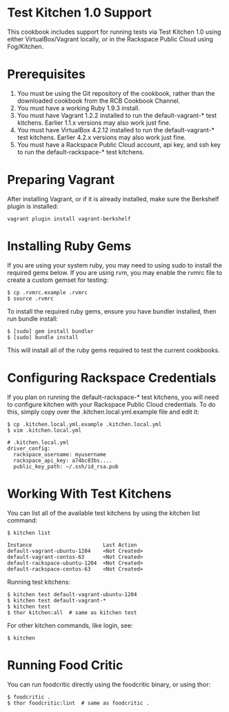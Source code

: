 Test Kitchen 1.0 Support
========================

This cookbook includes support for running tests via Test Kitchen 1.0 using either VirtualBox/Vagrant locally,
or in the Rackspace Public Cloud using Fog/Kitchen.


Prerequisites
=============

1. You must be using the Git repository of the cookbook, rather than the downloaded cookbook from the RCB Cookbook Channel.
2. You must have a working Ruby 1.9.3 install.
3. You must have Vagrant 1.2.2 installed to run the default-vagrant-* test kitchens. Earlier 1.1.x versions may also work just fine.
4. You must have VirtualBox 4.2.12 installed to run the default-vagrant-* test kitchens. Earlier 4.2.x versions may also work just fine.
5. You must have a Rackspace Public Cloud account, api key, and ssh key to run the default-rackspace-* test kitchens.


Preparing Vagrant
=================

After installing Vagrant, or if it is already installed, make sure the Berkshelf plugin is installed:

    vagrant plugin install vagrant-berkshelf


Installing Ruby Gems
====================

If you are using your system ruby, you may need to using sudo to install the required gems below.
If you are using rvm, you may enable the rvmrc file to create a custom gemset for testing:

    $ cp .rvmrc.example .rvmrc
    $ source .rvmrc

To install the required ruby gems, ensure you have bundler installed, then run bundle install:

    $ [sudo] gem install bundler
    $ [sudo] bundle install

This will install all of the ruby gems required to test the current cookbooks.


Configuring Rackspace Credentials
=================================

If you plan on running the default-rackspace-* test kitchens, you will need to configure
kitchen with your Rackspace Public Cloud credentials. To do this, simply copy over the
.kitchen.local.yml.example file and edit it:

    $ cp .kitchen.local.yml.example .kitchen.local.yml
    $ vim .kitchen.local.yml

    # .kitchen.local.yml
    driver_config:
      rackspace_username: myusername
      rackspace_api_key: a74bc83bs....
      public_key_path: ~/.ssh/id_rsa.pub


Working With Test Kitchens
==========================

You can list all of the available test kitchens by using the kitchen list command:

    $ kitchen list
    
    Instance                       Last Action
    default-vagrant-ubuntu-1204    <Not Created>
    default-vagrant-centos-63      <Not Created>
    default-rackspace-ubuntu-1204  <Not Created>
    default-rackspace-centos-63    <Not Created>

Running test kitchens:

    $ kitchen test default-vagrant-ubuntu-1204
    $ kitchen test default-vagrant-*
    $ kitchen test
    $ thor kitchen:all  # same as kitchen test

For other kitchen commands, like login, see:

    $ kitchen


Running Food Critic
===================

You can run foodcritic directly using the foodcritic binary, or using thor:

    $ foodcritic .
    $ thor foodcritic:lint  # same as foodcritic .
